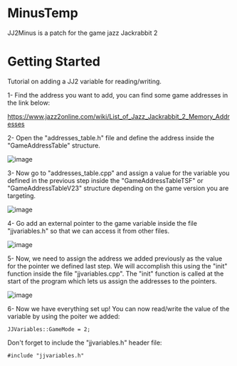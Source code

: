 # MinusTemp
JJ2Minus is a patch for the game jazz Jackrabbit 2


# Getting Started
Tutorial on adding a JJ2 variable for reading/writing.

1- Find the address you want to add, you can find some game addresses in the link below:

https://www.jazz2online.com/wiki/List_of_Jazz_Jackrabbit_2_Memory_Addresses

2- Open the "addresses_table.h" file and define the address inside the "GameAddressTable" structure.

![image](https://github.com/Mustafa1177/MinusTemp/assets/88726201/e2598f9f-e3a6-452d-9a14-f84fbc82fa82)

3- Now go to "addresses_table.cpp" and assign a value for the variable you defined in the previous step inside the "GameAddressTableTSF" or "GameAddressTableV23" structure depending on the game version you are targeting.

![image](https://github.com/Mustafa1177/MinusTemp/assets/88726201/ea58eae9-e2e1-4f66-a033-90a8314afe1d)

4- Go add an external pointer to the game variable inside the file "jjvariables.h" so that we can access it from other files.

![image](https://github.com/Mustafa1177/MinusTemp/assets/88726201/73279272-8cb0-4945-b4aa-60e8f5c75e54)

5- Now, we need to assign the address we added previously as the value for the pointer we defined last step. We will accomplish this using the "init" function inside the file "jjvariables.cpp". The "init" function is called at the start of the program which lets us assign the addresses to the pointers.

![image](https://github.com/Mustafa1177/MinusTemp/assets/88726201/b30a23e6-1ad0-4f2b-bd97-f7eea987eb95)

6- Now we have everything set up! You can now read/write the value of the variable by using the poiter we added:

```JJVariables::GameMode = 2;```

Don't forget to include the "jjvariables.h" header file:

```#include "jjvariables.h"```



